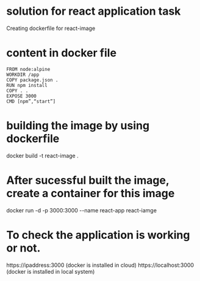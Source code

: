 # solution for react application task
Creating dockerfile for react-image
# content in docker file
    FROM node:alpine
    WORKDIR /app
    COPY package.json .
    RUN npm install 
    COPY . .
    EXPOSE 3000
    CMD [npm”,“start”]
# building the image by using dockerfile
docker build -t react-image .
# After sucessful built the image, create a container for this image
docker run -d -p 3000:3000 --name react-app react-iamge 
# To check the application is working or not.
https://ipaddress:3000 (docker is installed in cloud)
https://localhost:3000 (docker is installed in local system)


